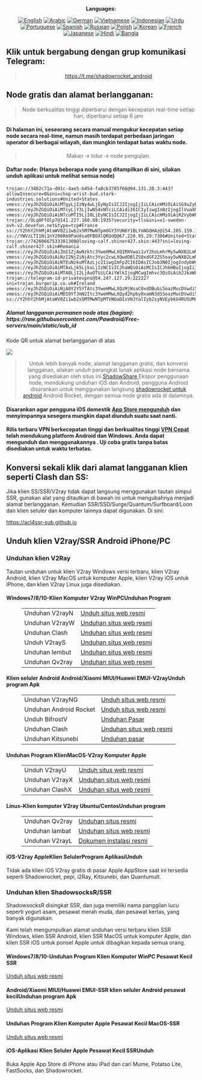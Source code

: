 
<div align="center">

**Languages:**

[![English](https://img.shields.io/badge/Language-English-red?style=for-the-badge)](README-en.md)
[![Arabic](https://img.shields.io/badge/Language-Arabic-red?style=for-the-badge)](README-ar.md)
[![German](https://img.shields.io/badge/Language-German-red?style=for-the-badge)](README-de.md)
[![Vietnamese](https://img.shields.io/badge/Language-Vietnamese-red?style=for-the-badge)](README-vi.md)
[![Indonesian](https://img.shields.io/badge/Language-Indonesian-red?style=for-the-badge)](README-id.md)
[![Urdu](https://img.shields.io/badge/Language-Urdu-red?style=for-the-badge)](README-ur-PK.md)
[![Portuguese](https://img.shields.io/badge/Language-Portuguese-red?style=for-the-badge)](README-pt-BR.md)
[![Spanish](https://img.shields.io/badge/Language-Spanish-red?style=for-the-badge)](README-es.md)
[![Russian](https://img.shields.io/badge/Language-Russian-red?style=for-the-badge)](README-ru.md)
[![Polish](https://img.shields.io/badge/Language-Polish-red?style=for-the-badge)](README-pl.md)
[![Korean](https://img.shields.io/badge/Language-Korean-red?style=for-the-badge)](README-ko-KR.md)
[![French](https://img.shields.io/badge/Language-French-red?style=for-the-badge)](README-fr.md)
[![Japanese](https://img.shields.io/badge/Language-Japanese-red?style=for-the-badge)](README-ja.md)
[![Hindi](https://img.shields.io/badge/Language-Hindi-red?style=for-the-badge)](README-hi.md)
[![Bangla](https://img.shields.io/badge/Language-Bangla-red?style=for-the-badge)](README-bn.md)

</div>
<h2>Klik untuk bergabung dengan grup komunikasi Telegram:</h2>
 <blockquote>
 <p style="text-align: center;"><a href="https://t.me/shadowrocket_android">https://t.me/shadowrocket_android</a></p>
 </blockquote>
 <h2>Node gratis dan alamat berlangganan:</h2>
 <blockquote>
 <p style="text-align: center;">Node berkualitas tinggi diperbarui dengan kecepatan real-time setiap hari, diperbarui setiap 6 jam</p>
 </blockquote>
 <h4>Di halaman ini, seseorang secara manual mengukur kecepatan setiap node secara real-time, namun masih terdapat perbedaan jaringan operator di berbagai wilayah, dan mungkin terdapat batas waktu node. </h4>
 <blockquote>
 <p style="text-align: center;">Makan -> tidur -> node pengujian. </p>
 </blockquote>
 <h4>Daftar node: (Hanya beberapa node yang ditampilkan di sini, silakan unduh aplikasi untuk melihat semua node)</h4>
    
```
trojan://3482c71a-d01c-4ae5-b454-fa8cb3785f66@94.131.20.3:443?allowInsecure=0&sni=chop-wrist-bud.stark-industries.solutions#United+States
vmess://eyJhZGQiOiAiMTgyLjIzNy4wLjEyNyIsICJ2IjogIjIiLCAicHMiOiAiSG9uZyBLb25nIiwgInBvcnQiOiAxMDg2LCAiaWQiOiAiNWFlZjliZmQtMjBlMy00MjBhLTliMTYtNDMzMDMxOTg0YmQ5IiwgImFpZCI6ICIwIiwgIm5ldCI6ICJ3cyIsICJ0eXBlIjogIiIsICJob3N0IjogInd3dy5vdWFiYXVhLmNvbSIsICJwYXRoIjogIi96eGFzY2FzIiwgInRscyI6ICJ0bHMifQ==
vmess://eyJhZGQiOiAiMTcyLjY3LjIwNS4xNTciLCAidiI6ICIyIiwgInBzIjogIlVuaXRlZCBTdGF0ZXMiLCAicG9ydCI6IDIwNTMsICJpZCI6ICJhMjllMjM4Ni03NDQ1LTQyNGQtOWJlMS01MDFmMmIyYjRkNGUiLCAiYWlkIjogIjAiLCAibmV0IjogIndzIiwgInR5cGUiOiAiIiwgImhvc3QiOiAicmFrMW0xLjk4Njk4Ni5zaG9wIiwgInBhdGgiOiAiLyIsICJ0bHMiOiAidGxzIiwgInNuaSI6ICJyYWsxLjk4Njk4Ni5zaG9wIiwgImFsbG93aW5zZWN1cmUiOiAxfQ==
vmess://eyJhZGQiOiAiNTcuMTI5LjI0LjEyNCIsICJ2IjogIjIiLCAicHMiOiAiR2VybWFueSIsICJwb3J0IjogNDQzLCAiaWQiOiAiMDNmY2M2MTgtYjkzZC02Nzk2LTZhZWQtOGEzOGM5NzVkNTgxIiwgImFpZCI6ICIwIiwgIm5ldCI6ICJ3cyIsICJ0eXBlIjogIiIsICJob3N0IjogIndybWVsbXd4bGYuZ2t0ZXZscnF6bndxcW96eS5mYWJwZnM2Nmdpem1ub2poY3ZxeHdsLmt5dHJjZnpxbGE4N2d2Z3ZzNmM3a2pucnVidWguY2MiLCAicGF0aCI6ICIvbGlua3Z3cyIsICJ0bHMiOiAidGxzIn0=
trojan://OLq0FfOlp7@141.227.160.88:1935?security=tls&sni=x1-sweden-ovh-v2.devefun.net&type=tcp#France
ss://Y2hhY2hhMjAtaWV0Zi1wb2x5MTMwNTpmOGY3YUN6Y1BLYnNGOHAz@154.205.159.100:990#Seychelles
ss://YWVzLTI1Ni1nY206Rm9PaUdsa0FBOXlQRUdQ@67.220.95.29:7306#United+States
trojan://74260667533381300@loving-calf.shiner427.skin:443?sni=loving-calf.shiner427.skin#Romania
vmess://eyJhZGQiOiAiZmI1ZjAwNzktc3YweHMwLXQ1MXVwai1vY2hoLmhrMy5wNXB2LmNvbSIsICJ2IjogIjIiLCAicHMiOiAiSG9uZyBLb25nIiwgInBvcnQiOiA4MCwgImlkIjogImNmODllMDY0LTVjNzctMTFlYi1iZDNhLWYyM2M5MTY0Y2E1ZCIsICJhaWQiOiAiMiIsICJuZXQiOiAid3MiLCAidHlwZSI6ICIiLCAiaG9zdCI6ICJicm9hZGNhc3Rsdi5jaGF0LmJpbGliaWxpLmNvbSIsICJwYXRoIjogIi8iLCAidGxzIjogIiJ9
vmess://eyJhZGQiOiAiNzI2NjZiNjAtc3Yyc2cwLXQwdDBlZS0xdGF2ZS5oay5wNXB2LmNvbSIsICJ2IjogIjIiLCAicHMiOiAiSG9uZyBLb25nIiwgInBvcnQiOiA4MCwgImlkIjogImE5MzBiZjMwLWU0NjUtMTFlZi1iZDBiLWYyM2M5MTNjOGQyYiIsICJhaWQiOiAiMiIsICJuZXQiOiAid3MiLCAidHlwZSI6ICIiLCAiaG9zdCI6ICI3MjY2NmI2MC1zdjJzZzAtdDB0MGVlLTF0YXZlLmhrLnA1cHYuY29tIiwgInBhdGgiOiAiLyIsICJ0bHMiOiAiIn0=
vmess://eyJhZGQiOiAiNTEuNzkuMTAzLjc2IiwgImFpZCI6IDAsICJob3N0IjogIndybWVsbXd4bGYuZ2t0ZXZscnF6bndxcW96eS5mYWJwZnM2Nmdpem1ub2poY3ZxeHdsLmt5dHJjZnpxbGE4N2d2Z3ZzNmM3a2pucnVidWguY2MiLCAiaWQiOiAiNThmZTE1NDItNTI5MC00MGFkLTgxNWEtNzc3MDdhODFhZmU1IiwgIm5ldCI6ICJ3cyIsICJwYXRoIjogIi9JT2ViaExNaGwxQ1RiRkhiTDk1bXlmUlgyIiwgInBvcnQiOiA4MCwgInBzIjogIkNhbmFkYSIsICJ0bHMiOiAiIiwgInR5cGUiOiAiYXV0byIsICJzZWN1cml0eSI6ICJhdXRvIiwgInNraXAtY2VydC12ZXJpZnkiOiB0cnVlLCAic25pIjogIiJ9
vmess://eyJhZGQiOiAiMTAxLjk5LjkxLjIzNCIsICJhaWQiOiAiMCIsICJhbHBuIjogIiIsICJmcCI6ICIiLCAiaG9zdCI6ICIiLCAiaWQiOiAiMTI3ZmY0M2MtMTg1MS00YjJkLWJhOGMtNmFmYmEyMWVjMDRkIiwgIm5ldCI6ICJ0Y3AiLCAicGF0aCI6ICIiLCAicG9ydCI6ICIzNjcwMCIsICJwcyI6ICJNYWxheXNpYSIsICJzY3kiOiAiYXV0byIsICJzbmkiOiAiIiwgInRscyI6ICIiLCAidHlwZSI6ICJub25lIiwgInYiOiAiMiJ9
vmess://eyJhZGQiOiAiMTA0LjI2LjAuOTUiLCAiYWlkIjogMCwgImhvc3QiOiAib2JkaWkuY2ZkIiwgImlkIjogIjA1NjQxY2Y1LTU4ZDItNGJhNC1hOWYxLWIzY2RhMGIxZmIxZCIsICJuZXQiOiAid3MiLCAicGF0aCI6ICIvbGlua3dzIiwgInBvcnQiOiA0NDMsICJwcyI6ICJVbml0ZWQgU3RhdGVzIiwgInRscyI6ICJ0bHMiLCAidHlwZSI6ICJhdXRvIiwgInNlY3VyaXR5IjogImF1dG8iLCAic2tpcC1jZXJ0LXZlcmlmeSI6IGZhbHNlLCAic25pIjogIm9iZGlpLmNmZCJ9
trojan://telegram-id-privatevpns@54.247.127.29:22222?sni=trojan.burgerip.co.uk#Ireland
vmess://eyJhZGQiOiAiNjA0Y2Y5YTAtc3YweHMwLXQzMjNsaC0xdDBubi5oazMucDVwdi5jb20iLCAidiI6ICIyIiwgInBzIjogIkhvbmcgS29uZyIsICJwb3J0IjogODAsICJpZCI6ICJiYTc4MjI2Yy1iNzcyLTExZWYtYWI1My1mMjNjOTFjZmJiYzkiLCAiYWlkIjogIjIiLCAibmV0IjogIndzIiwgInR5cGUiOiAiIiwgImhvc3QiOiAiYnJvYWRjYXN0bHYuY2hhdC5iaWxpYmlsaS5jb20iLCAicGF0aCI6ICIvIiwgInRscyI6ICIifQ==
vmess://eyJhZGQiOiAiMDI0YTJmN2Itc3YweHMwLXQyd2hpby0xamN3dS5oazMucDVwdi5jb20iLCAidiI6ICIyIiwgInBzIjogIkhvbmcgS29uZyIsICJwb3J0IjogODAsICJpZCI6ICJmOTM0ODZjZS1jYzg0LTExZWQtOWU5OC1mMjNjOTEzYzhkMmIiLCAiYWlkIjogIjIiLCAibmV0IjogIndzIiwgInR5cGUiOiAiIiwgImhvc3QiOiAiYnJvYWRjYXN0bHYuY2hhdC5iaWxpYmlsaS5jb20iLCAicGF0aCI6ICIvIiwgInRscyI6ICIifQ==
ss://Y2hhY2hhMjAtaWV0Zi1wb2x5MTMwNTpMTVNOaDIxVHJYalIyb2syNVEybkU4RU5UMnpvQm1QdmthM1JDQ1VBSFpFTENuV29la1ZqdmFmODlxd2NSa2RieEVmZXAyYmMyYVV0bW54cXZGMWF5UVJlejFKSGpVTGo=@exchange.gameaurela.click:52952#United+States
```
<h5>Alamat langganan permanen node atas (bagian): https://raw.githubusercontent.com/Pawdroid/Free-servers/main/static/sub_id</h5>
 <p>Kode QR untuk alamat berlangganan di atas</p>
 <img src='https://raw.githubusercontent.com/Pawdroid/Free-servers/main/static/sub_id.png' lebar=250 tinggi=250>
 <blockquote style='text-align: center;'>Untuk lebih banyak node, alamat langganan gratis, dan konversi langganan, silakan unduh perangkat lunak aplikasi node bersama yang disediakan oleh situs ini <a href='https://shadowsharing.com'>ShadowShare </a> Ekspor penggunaan node, mendukung unduhan iOS dan Android, pengguna Android disarankan untuk menggunakan langsung <a href='https://github.com/Pawdroid/shadowrocket_for_android'>shadowrocket untuk android</a> Android Rocket, dengan semua node gratis ada di dalamnya. </blockquote>
 <h4>Disarankan agar pengguna iOS domestik <a href='https://apps.apple.com/cn/app/shadowshare/id1612647259'>App Store mengunduh</a> dan menyimpannya sesegera mungkin dapat diunduh suatu saat nanti.</h4>
 <h4>Rilis terbaru VPN berkecepatan tinggi dan berkualitas tinggi <a href='https://letsgovpn.com'>VPN Cepat</a> telah mendukung platform Android dan Windows. Anda dapat mengunduh dan menggunakannya . Uji coba gratis tanpa batas disediakan untuk waktu terbatas. </h4>
 <div class="nv-content-wrap entri-konten">
 <h2>Konversi sekali klik dari alamat langganan klien seperti Clash dan SS:</h2>
 <p>Jika klien SS/SSR/V2ray tidak dapat langsung menggunakan tautan simpul SSR, gunakan alat yang ditautkan di bawah ini untuk mengubahnya menjadi alamat berlangganan. Kemudian SSR/SSD/Surge/Quantum/Surfboard/Loon dan klien seluler dan komputer lainnya dapat digunakan. Di sini:</p>
 <p><a href="https://acl4ssr-sub.github.io" target="_blank" rel="noreferrer noopener nofollow">https://acl4ssr-sub.github.io</a></p>
 <h2>Unduh klien V2ray/SSR Android iPhone/PC</h2>
 <h3>Unduhan klien V2Ray</h3>
 <p>Tautan unduhan untuk klien V2ray Windows versi terbaru, klien V2ray Android, klien V2ray MacOS untuk komputer Apple, klien V2ray iOS untuk iPhone, dan klien V2ray Linux juga disediakan. </p>
 <h4>Windows7/8/10-<strong>Klien Komputer V2ray WinPC</strong>Unduhan Program</h4>
 <figure class="wp-block-table alignwide is-style-stripes"><table><tbody><tr><td>Unduhan V2rayN</td><td><a href="https://github. com/2dust/v2rayN/releases" target="_blank" rel="noreferrer noopener">Unduh situs web resmi</a></td></tr><tr><td>Unduhan V2rayW</td><td> <a href="https://github.com/Cenmrev/V2RayW/releases" target="_blank" rel="noreferrer noopener">Unduhan situs web resmi</a></td></tr><tr><td> Unduhan Clash</td><td><a href="https://github.com/Fndroid/clash_for_windows_pkg/releases" target="_blank" rel="noreferrer noopener">Unduhan situs web resmi</a></td> </tr><tr><td>Unduh V2rayS</td><td><a href="https://github.com/Shinlor/V2RayS/releases" target="_blank" rel="noreferrer noopener"> Unduhan situs web resmi</a></td></tr><tr><td>Unduhan lembut</td><td><a href="https://github.com/mellow-io/mellow/releases" target="_blank" rel="noreferrer noopener">Unduhan situs web resmi</a></td></tr><tr><td>Unduhan Qv2ray</td><td><a href= "https://github.com/Qv2ray/Qv2ray" target="_blank" rel="noreferrer noopener">Unduhan situs web resmi</a></td></tr></tbody></table></figure>
 <h4><strong>Klien seluler Android Android/Xiaomi MIUI/Huawei EMUI-V2ray</strong>Unduh program Apk</h4>
 <figure class="wp-block-table alignwide is-style-stripes"><table><tbody><tr><td>Unduhan V2rayNG</td><td><a href="https://github. com/2dust/v2rayNG/releases" target="_blank" rel="noreferrer noopener">Unduh situs web resmi</a></td></tr><tr><td>Unduhan Android Rocket</td><td><a href="https://github.com/Pawdroid/shadowrocket_for_android/releases" target="_blank" rel="noreferrer noopener">Unduh situs web resmi</a></td></tr><tr> <td>Unduh BifrostV</td><td><a rel="noreferrer noopener" href="https://www.appsapk.com/downloading/latest/com.github.dawndiy.bifrostv-0.6.8.apk " target="_blank">Unduhan Pasar</a></td></tr><tr><td>Unduhan Clash</td><td><a href="https://github.com/Kr328/ClashForAndroid/releases" target="_blank" rel="noreferrer noopener">Unduhan situs web resmi</a></td></tr><tr><td>Unduhan Kitsunebi</td><td><a rel =" noreferrer noopener" href="https://apkpure.com/kitsunebi/fun.kitsunebi.kitsunebi4android" target="_blank">Unduhan pasar</a></td></tr></tbody></table></figure>
 <h4><strong>Unduhan Program Klien</strong>MacOS-V2ray <strong>Komputer Apple</strong></h4>
 <figure class="wp-block-table alignwide is-style-stripes"><table><tbody><tr><td>Unduh V2rayU</td><td><a href="https://github. com/yanue/V2rayU/releases" target="_blank" rel="noreferrer noopener">Unduh situs web resmi</a></td></tr><tr><td>Unduhan V2rayX</td><td> <a href="https://github.com/Cenmrev/V2RayX/releases" target="_blank" rel="noreferrer noopener">Unduhan situs web resmi</a></td></tr><tr><td> Unduhan ClashX</td><td><a href="https://github.com/yichengchen/clashX/releases" target="_blank" rel="noreferrer noopener">Unduhan situs web resmi</a></td> </tr></tbody></table></figure>
 <h4><strong>Linux</strong>–<strong>Klien komputer V2ray Ubuntu/Centos</strong>Unduhan program</h4>
 <figure class="wp-block-table alignwide is-style-stripes"><table><tbody><tr><td>Unduhan Qv2ray</td><td><a href="https://github. com/Qv2ray/Qv2ray" target="_blank" rel="noreferrer noopener">Unduhan situs resmi</a></td></tr><tr><td>Unduhan lambat</td><td><a href ="https://github.com/mellow-io/mellow/releases" target="_blank" rel="noreferrer noopener">Unduhan situs web resmi</a></td></tr><tr><td> Unduhan V2rayL</td><td><a rel="noreferrer noopener" href="https://github.com/jiangxufeng/v2rayL" target="_blank">Dokumen instalasi resmi</a></td></tr></tbody></table></figure>
 <h4>iOS-<strong>V2ray Apple<strong>Klien Seluler</strong>Program Aplikasi</strong>Unduh</h4>
 <p>Tidak ada klien iOS V2ray gratis di pasar Apple AppStore saat ini tersedia seperti Shadowrocket, pepi, i2Ray, Kitsunebi, dan Quantumult. </p>
 <h3>Unduhan klien ShadowsocksR/SSR</h3>
 <p>ShadowsocksR disingkat SSR, dan juga memiliki nama panggilan lucu seperti yogurt asam, pesawat merah muda, dan pesawat kertas, yang banyak digunakan. </p>
 <p>Kami telah mengumpulkan alamat unduhan versi terbaru klien SSR Windows, klien SSR Android, klien SSR MacOS untuk komputer Apple, dan klien SSR iOS untuk ponsel Apple untuk dibagikan kepada semua orang. </p>
 <h4><strong>Windows7/8/10-Unduhan Program Klien Komputer WinPC Pesawat Kecil SSR</strong></h4>
 <p><a rel="noreferrer noopener" href="https://github.com/shadowsocksrr/shadowsocksr-csharp/releases" target="_blank">Unduh situs web resmi</a></p>
 <h4><strong><strong>Android/Xiaomi MIUI/Huawei EMUI-SSR klien seluler Android pesawat kecil</strong>Unduhan program Apk</strong></h4>
 <p><a rel="noreferrer noopener" href="https://github.com/shadowsocksrr/shadowsocksr-android/releases" target="_blank">Unduh situs web resmi</a></p>
 <h4><strong>Unduhan Program Klien Komputer Apple Pesawat Kecil MacOS-SSR</strong></h4>
 <p><a href="https://github.com/qinyuhang/ShadowsocksX-NG-R/releases" target="_blank" rel="noreferrer noopener">Unduh situs web resmi</a></p>
 <h4><strong>iOS-Aplikasi Klien Seluler Apple Pesawat Kecil SSR</strong>Unduh</h4>
 <p>Buka Apple App Store di iPhone atau iPad dan cari Mume, Potatso Lite, FastSocks, dan Shadowrocket. </p></div>
    